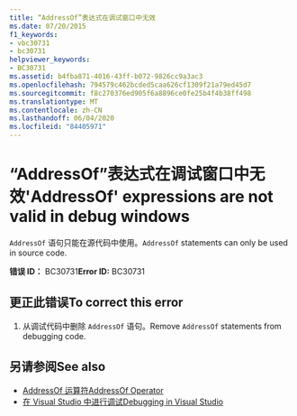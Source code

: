 ```yaml
---
title: “AddressOf”表达式在调试窗口中无效
ms.date: 07/20/2015
f1_keywords:
- vbc30731
- bc30731
helpviewer_keywords:
- BC30731
ms.assetid: b4fba871-4016-43ff-b072-9826cc9a3ac3
ms.openlocfilehash: 794579c462bcded5caa626cf1309f21a79ed45d7
ms.sourcegitcommit: f8c270376ed905f6a8896ce0fe25b4f4b38ff498
ms.translationtype: MT
ms.contentlocale: zh-CN
ms.lasthandoff: 06/04/2020
ms.locfileid: "84405971"
---
```

# <a name="addressof-expressions-are-not-valid-in-debug-windows"></a><span data-ttu-id="163c9-102">“AddressOf”表达式在调试窗口中无效</span><span class="sxs-lookup"><span data-stu-id="163c9-102">'AddressOf' expressions are not valid in debug windows</span></span>
<span data-ttu-id="163c9-103">`AddressOf` 语句只能在源代码中使用。</span><span class="sxs-lookup"><span data-stu-id="163c9-103">`AddressOf` statements can only be used in source code.</span></span>  
  
 <span data-ttu-id="163c9-104">**错误 ID：** BC30731</span><span class="sxs-lookup"><span data-stu-id="163c9-104">**Error ID:** BC30731</span></span>  
  
## <a name="to-correct-this-error"></a><span data-ttu-id="163c9-105">更正此错误</span><span class="sxs-lookup"><span data-stu-id="163c9-105">To correct this error</span></span>  
  
1. <span data-ttu-id="163c9-106">从调试代码中删除 `AddressOf` 语句。</span><span class="sxs-lookup"><span data-stu-id="163c9-106">Remove `AddressOf` statements from debugging code.</span></span>  
  
## <a name="see-also"></a><span data-ttu-id="163c9-107">另请参阅</span><span class="sxs-lookup"><span data-stu-id="163c9-107">See also</span></span>

- [<span data-ttu-id="163c9-108">AddressOf 运算符</span><span class="sxs-lookup"><span data-stu-id="163c9-108">AddressOf Operator</span></span>](../language-reference/operators/addressof-operator.md)
- [<span data-ttu-id="163c9-109">在 Visual Studio 中进行调试</span><span class="sxs-lookup"><span data-stu-id="163c9-109">Debugging in Visual Studio</span></span>](/visualstudio/debugger/debugger-feature-tour)
